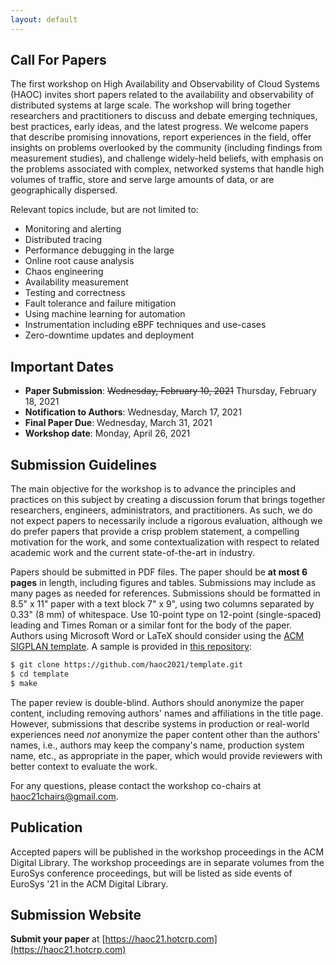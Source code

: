 ```yaml
---
layout: default
---
```


<!-- <img class="img-logo" src="assets/image/cloud_aircraft2.png" alt="Cloud Image" style="padding-left: 0px; padding-right: 0px;"> -->

<h2 class="text-primary">Call For Papers</h2>

The first workshop on High Availability and Observability of Cloud Systems
(HAOC) invites short papers related to the availability and observability of
distributed systems at large scale. The workshop will bring together
researchers and practitioners to discuss and debate emerging techniques, best
practices, early ideas, and the latest progress. We welcome papers that
describe promising innovations, report experiences in the field, offer insights
on problems overlooked by the community (including findings from measurement
studies), and challenge widely-held beliefs, with emphasis on the problems
associated with complex, networked systems that handle high volumes of traffic,
store and serve large amounts of data, or are geographically dispersed. 

Relevant topics include, but are not limited to:
* Monitoring and alerting
* Distributed tracing
* Performance debugging in the large
* Online root cause analysis
* Chaos engineering
* Availability measurement
* Testing and correctness
* Fault tolerance and failure mitigation
* Using machine learning for automation 
* Instrumentation including eBPF techniques and use-cases
* Zero-downtime updates and deployment

<h2 class="text-primary">Important Dates</h2>

<ul>
<li><b>Paper Submission</b>: <s>Wednesday, February 10, 2021</s> Thursday, February 18, 2021</li>
<li><b>Notification to Authors</b>: Wednesday, March 17, 2021</li>
<li><b>Final Paper Due</b>: Wednesday, March 31, 2021</li>
<li><b>Workshop date</b>: Monday, April 26, 2021</li>
</ul>

<h2 class="text-primary">Submission Guidelines</h2>

The main objective for the workshop is to advance the principles and practices on
this subject by creating a discussion forum that brings together researchers,
engineers, administrators, and practitioners. As such, we do not expect papers
to necessarily include a rigorous evaluation, although we do prefer papers that
provide a crisp problem statement, a compelling motivation for the work, and
some contextualization with respect to related academic work and the current
state-of-the-art in industry.

Papers should be submitted in PDF files. The paper should be **at most 6 pages** in length, 
including figures and tables. Submissions may include as many pages as needed for references.
Submissions should be formatted in 8.5" x 11" paper with a text block 7" x 9", 
using two columns separated by 0.33" (8 mm) of whitespace. Use 10-point type on 
12-point (single-spaced) leading and Times Roman or a similar font for the 
body of the paper. Authors using Microsoft Word or LaTeX should consider using 
the [ACM SIGPLAN template](https://www.acm.org/publications/proceedings-template).
A sample is provided in [this repository](https://github.com/haoc2021/template.git):

```bash
$ git clone https://github.com/haoc2021/template.git
$ cd template
$ make
```

The paper review is double-blind. Authors should anonymize the paper content, 
including removing authors' names and affiliations in the title page. 
However, submissions that describe systems in production or real-world 
experiences need *not* anonymize the paper content other than the 
authors' names, i.e., authors may keep the company's name, production 
system name, etc., as appropriate in the paper, which would provide 
reviewers with better context to evaluate the work.

For any questions, please contact the workshop co-chairs at [haoc21chairs@gmail.com](mailto:haoc21chairs@gmail.com).

<h2 class="text-primary">Publication</h2>

Accepted papers will be published in the workshop proceedings in the ACM Digital 
Library. The workshop proceedings are in separate volumes from the EuroSys 
conference proceedings, but will be listed as side events of EuroSys '21
in the ACM Digital Library.

<h2 class="text-primary">Submission Website</h2>

**Submit your paper** at [https://haoc21.hotcrp.com](https://haoc21.hotcrp.com)
